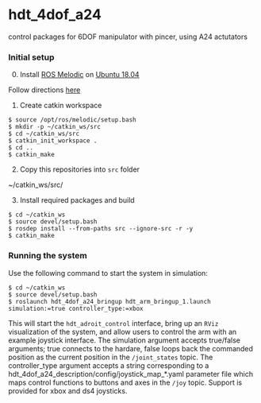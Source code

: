 # hdt_4dof_a24
control packages for 6DOF manipulator with pincer, using A24 actutators

### Initial setup

0. Install [ROS Melodic](http://wiki.ros.org/ROS/Installation) on [Ubuntu 18.04](http://releases.ubuntu.com/18.04/)

Follow directions [here](http://wiki.ros.org/melodic/Installation/Ubuntu)

1. Create catkin workspace

```console
$ source /opt/ros/melodic/setup.bash
$ mkdir -p ~/catkin_ws/src
$ cd ~/catkin_ws/src
$ catkin_init_workspace .
$ cd ..
$ catkin_make
```

2. Copy this repositories into `src` folder

 ~/catkin_ws/src/


3. Install required packages and build

```console
$ cd ~/catkin_ws
$ source devel/setup.bash
$ rosdep install --from-paths src --ignore-src -r -y
$ catkin_make
```

### Running the system

Use the following command to start the system in simulation:

```console
$ cd ~/catkin_ws
$ source devel/setup.bash
$ roslaunch hdt_4dof_a24_bringup hdt_arm_bringup_1.launch simulation:=true controller_type:=xbox
```

This will start the `hdt_adroit_control` interface, bring up an `RViz` visualization of the system, and allow users to control the arm with an example joystick interface. The simulation argument accepts true/false arguments; true connects to the hardare, false loops back the commanded position as the current position in the `/joint_states` topic. The controller_type argument accepts a string corresponding to a hdt_4dof_a24_description/config/joystick_map_*.yaml parameter file which maps control functions to buttons and axes in the `/joy` topic. Support is provided for xbox and ds4 joysticks.

